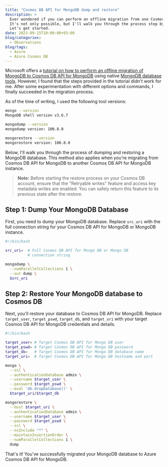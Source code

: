 ```yaml
---
title: "Cosmos DB API for MongoDB dump and restore"
description: >
  Ever wondered if you can perform an offline migration from one Cosmos DB API for MongoDB to another using native MongoDB database tools?
  It's not only possible, but I'll walk you through the process step by step.
  Let's get started.
date: 2023-09-15T10:00:00+03:00
blog/categories:
  - Observations
blog/tags:
  - Azure
  - Azure Cosmos DB
---
```


Microsoft offers a [tutorial on how to perform an offline migration of MongoDB to Cosmos DB API for MongoDB](https://learn.microsoft.com/en--usernames/azure/cosmos-db/mongodb/tutorial-mongotools-cosmos-db#mongodumpmongorestore) using native [MongoDB database tools](https://www.mongodb.com/docs/database-tools/).
However, I found that the steps provided in the tutorial didn't work for me.
After some experimentation with different options and commands, I finally succeeded in the migration process.

As of the time of writing, I used the following tool versions:

```bash
mongo --version
MongoDB shell version v3.6.7

mongodump --version
mongodump version: 100.8.0

mongorestore --version
mongorestore version: 100.8.0
```

Below, I'll walk you through the process of dumping and restoring a MongoDB database.
This method also applies when you're migrating from Cosmos DB API for MongoDB to another Cosmos DB API for MongoDB instance.

> **Note:** Before starting the restore process on your Cosmos DB account, ensure that the "Retryable writes" feature and access key metadata writes are enabled.
> You can safely return this feature to its previous state after the restore.

## Step 1: Dump Your MongoDB Database

First, you need to dump your MongoDB database. Replace `src_uri` with the full connection string for your Cosmos DB API for MongoDB or MongoDB instance.

```bash
#!/bin/bash

src_uri=  # Full Cosmos DB API for Mongo DB or Mongo DB
          # connection string

mongodump \
  --numParallelCollections 1 \
  --out dump \
  $src_uri
```

## Step 2: Restore Your MongoDB database to Cosmos DB

Next, you'll restore your database to Cosmos DB API for MongoDB.
Replace `target_user`, `target_pswd`, `target_db`, and `target_uri` with your target Cosmos DB API for MongoDB credentials and details.

```bash
#!/bin/bash

target_user= # Target Cosmos DB API for Mongo DB user
target_pswd= # Target Cosmos DB API for Mongo DB password
target_db=   # Target Cosmos DB API for Mongo DB database name
target_uri=  # Target Cosmos DB API for Mongo DB hostname and port

mongo \
  --ssl \
  --authenticationDatabase admin \
  --username $target_user \
  --password $target_pswd \
  --eval 'db.dropDatabase()' \
  $target_uri/$target_db

mongorestore \
  --host $target_uri \
  --authenticationDatabase admin \
  --username $target_user \
  --password $target_pswd \
  --ssl \
  --nsInclude "*" \
  --maintainInsertionOrder \
  --numParallelCollections 1 \
  dump
```

That's it!
You've successfully migrated your MongoDB database to Azure Cosmos DB API for MongoDB.
